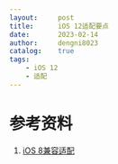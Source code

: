 ```yaml
---
layout:     post
title:      iOS 12适配要点
date:       2023-02-14
author:     dengni8023
catalog:    true
tags:
    - iOS 12
    - 适配
---
```


# 参考资料

1. [iOS 8兼容适配](https://xxxxx)
